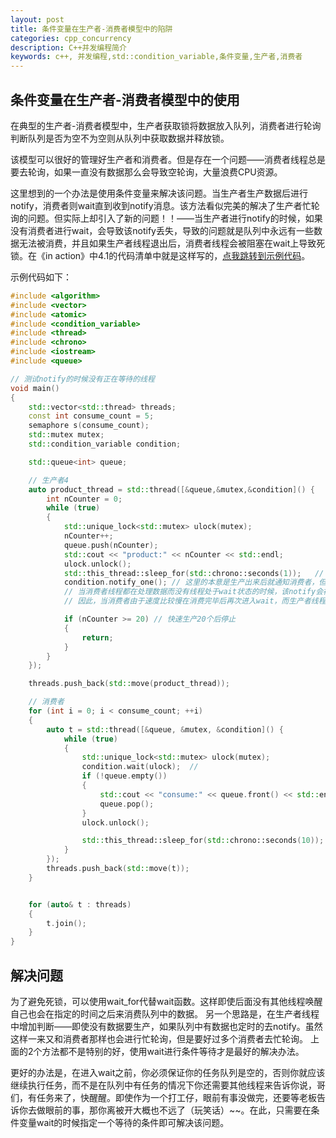```yaml
---
layout: post
title: 条件变量在生产者-消费者模型中的陷阱
categories: cpp_concurrency
description: C++并发编程简介
keywords: c++, 并发编程,std::condition_variable,条件变量,生产者,消费者
---
```


## 条件变量在生产者-消费者模型中的使用

在典型的生产者-消费者模型中，生产者获取锁将数据放入队列，消费者进行轮询判断队列是否为空不为空则从队列中获取数据并释放锁。

该模型可以很好的管理好生产者和消费者。但是存在一个问题——消费者线程总是要去轮询，如果一直没有数据那么会导致空轮询，大量浪费CPU资源。

这里想到的一个办法是使用条件变量来解决该问题。当生产者生产数据后进行notify，消费者则wait直到收到notify消息。该方法看似完美的解决了生产者忙轮询的问题。但实际上却引入了新的问题！！——当生产者进行notify的时候，如果没有消费者进行wait，会导致该notify丢失，导致的问题就是队列中永远有一些数据无法被消费，并且如果生产者线程退出后，消费者线程会被阻塞在wait上导致死锁。在《in action》中4.1的代码清单中就是这样写的，[点我跳转到示例代码](http://shouce.jb51.net/cpp_concurrency_in_action/content/chapter4/4.1-chinese.html)。





示例代码如下：

```cpp
#include <algorithm>
#include <vector>
#include <atomic>
#include <condition_variable>
#include <thread>
#include <chrono>
#include <iostream>
#include <queue>

// 测试notify的时候没有正在等待的线程
void main()
{
    std::vector<std::thread> threads;
    const int consume_count = 5;
    semaphore s(consume_count);
    std::mutex mutex;
    std::condition_variable condition;

    std::queue<int> queue;

    // 生产者4
    auto product_thread = std::thread([&queue,&mutex,&condition]() {
        int nCounter = 0;
        while (true)
        {
            std::unique_lock<std::mutex> ulock(mutex);
            nCounter++;
            queue.push(nCounter);
            std::cout << "product:" << nCounter << std::endl;
            ulock.unlock();
            std::this_thread::sleep_for(std::chrono::seconds(1));	// 生产者每一秒生产一个
            condition.notify_one();	// 这里的本意是生产出来后就通知消费者，但是这里有一个致命的陷阱！！！
            // 当消费者线程都在处理数据而没有线程处于wait状态的时候，该notify会被遗弃
            // 因此，当消费者由于速度比较慢在消费完毕后再次进入wait，而生产者线程退出后不再进行notify，导致消费者进入死锁状态！！！

            if (nCounter >= 20)	// 快速生产20个后停止
            {
                return;
            }
        }
    });

    threads.push_back(std::move(product_thread));

    // 消费者
    for (int i = 0; i < consume_count; ++i)
    {
        auto t = std::thread([&queue, &mutex, &condition]() {
            while (true)
            {
                std::unique_lock<std::mutex> ulock(mutex);
                condition.wait(ulock);	// 
                if (!queue.empty())
                {
                    std::cout << "consume:" << queue.front() << std::endl;
                    queue.pop();
                }
                ulock.unlock();

                std::this_thread::sleep_for(std::chrono::seconds(10));	// 消费者速度比生产者慢，使当生产者notify的时候，消费者非wait的几率较大
            }
        });
        threads.push_back(std::move(t));
    }


    for (auto& t : threads)
    {
        t.join();
    }
}
```



## 解决问题

为了避免死锁，可以使用wait_for代替wait函数。这样即使后面没有其他线程唤醒自己也会在指定的时间之后来消费队列中的数据。
另一个思路是，在生产者线程中增加判断——即使没有数据要生产，如果队列中有数据也定时的去notify。虽然这样一来又和消费者那样也会进行忙轮询，但是要好过多个消费者去忙轮询。
上面的2个方法都不是特别的好，使用wait进行条件等待才是最好的解决办法。

更好的办法是，在进入wait之前，你必须保证你的任务队列是空的，否则你就应该继续执行任务，而不是在队列中有任务的情况下你还需要其他线程来告诉你说，哥们，有任务来了，快醒醒。即使作为一个打工仔，眼前有事没做完，还要等老板告诉你去做眼前的事，那你离被开大概也不远了（玩笑话）~~。在此，只需要在条件变量wait的时候指定一个等待的条件即可解决该问题。